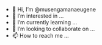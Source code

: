 - 👋 Hi, I’m @musengamanaeugene
- 👀 I’m interested in ...
- 🌱 I’m currently learning ...
- 💞️ I’m looking to collaborate on ...
- 📫 How to reach me ...

<!---
musengamanaeugene/musengamanaeugene is a ✨ special ✨ repository because its `README.md` (this file) appears on your GitHub profile.
You can click the Preview link to take a look at your changes.
--->
